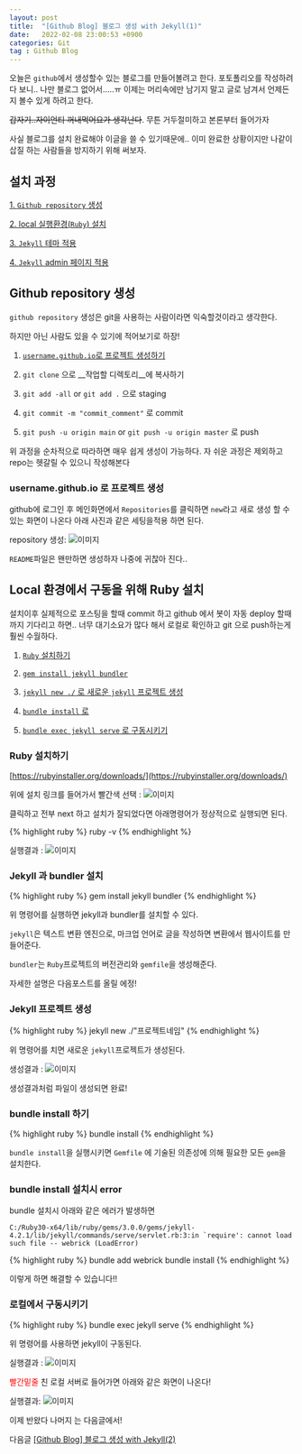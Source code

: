 ```yaml
---
layout: post
title:  "[Github Blog] 블로그 생성 with Jekyll(1)"
date:   2022-02-08 23:00:53 +0900
categories: Git
tag : Github Blog
---
```

오늘은 `github`에서 생성할수 있는 블로그를 만들어볼려고 한다.
포토폴리오를 작성하려다 보니.. 나만 블로그 없어서.....ㅠ
이제는 머리속에만 남기지 말고 글로 남겨서 언제든지 볼수 있게 하려고 한다.


~~갑자기..자이언티 꺼내먹어요가 생각난다~~. 무튼 거두절미하고 본론부터 들어가자


사실 블로그를 설치 완료해야 이글을 쓸 수 있기때문에.. 이미 완료한 상황이지만
나같이 삽질 하는 사람들을 방지하기 위해 써보자.



## 설치 과정


[1. `Github repository` 생성](#github-repository-생성)

[2. local 실행환경(`Ruby`) 설치](#local-환경에서-구동을-위해-Ruby-설치)

[3. `Jekyll` 테마 적용](#Jekyll-theme)

[4. `Jekyll` admin 페이지 적용](#Jekyll-amdin)  



## Github repository 생성

`github repository` 생성은 git을 사용하는 사람이라면 익숙할것이라고 생각한다.


하지만 아닌 사람도 있을 수 있기에 적어보기로 하장!


  1) [`username.github.io`로 프로젝트 생성하기](#username.github.io-로-프로젝트-생성)


  2) `git clone` 으로 __작업할 디렉토리__에 복사하기


  3) `git add -all` or `git add .` 으로 staging


  4) `git commit -m "commit_comment"` 로 commit


  5) `git push -u origin main` or `git push -u origin master` 로 push


위 과정을 순차적으로 따라하면 매우 쉽게 생성이 가능하다. 자 쉬운 과정은 제외하고 
repo는 헷갈릴 수 있으니 작성해본다



### username.github.io 로 프로젝트 생성


github에 로그인 후 메인화면에서 `Repositories`를 클릭하면 `new`라고 새로 생성 할 수 있는 화면이 나온다 아래 사진과 같은 세팅을적용 하면 된다.


repository 생성:
![이미지](/assets/images/Inked_create_repository.jpg)


`README`파일은 왠만하면 생성하자 나중에 귀찮아 진다..


## Local 환경에서 구동을 위해 Ruby 설치


설치이후 실제적으로 포스팅을 할때 commit 하고  github 에서 봇이 자동 deploy 할때까지 기다리고 하면.. 너무 대기소요가 많다 해서 로컬로 확인하고 git 으로 push하는게 훨씬 수월하다.


  1) [`Ruby` 설치하기](#ruby-설치하기) 


  2) [`gem install jekyll bundler`](#jekyll-과-bundler-설치)


  3) [`jekyll new ./` 로 새로운 `jekyll` 프로젝트 생성](#jekyll-프로젝트-생성)


  4) [`bundle install` 로](#bundle-install-하기)


  5) [`bundle exec jekyll serve` 로 구동시키기](#로컬에서-구동시키기)


### Ruby 설치하기


[https://rubyinstaller.org/downloads/](https://rubyinstaller.org/downloads/)


위에 설치 링크를 들어가서 빨간색 선택 :
![이미지](/assets/images/install_ruby_for_window.jpg)


클릭하고 전부 next 하고 설치가 잘되었다면
아래명령어가 정상적으로 실행되면 된다.

{% highlight ruby %}
ruby -v
{% endhighlight %}


실행결과 :
![이미지](/assets/images/ruby_version_check.PNG)


### Jekyll 과 bundler 설치

{% highlight ruby %}
gem install jekyll bundler
{% endhighlight %}


위 명령어를 실행하면 jekyll과 bundler를 설치할 수 있다.


`jekyll`은 텍스트 변환 엔진으로, 마크업 언어로 글을 작성하면 변환에서 웹사이트를 만들어준다.


`bundler`는 `Ruby`프로젝트의 버전관리와 `gemfile`을 생성해준다.


자세한 설명은 다음포스트를 올릴 에정!


### Jekyll 프로젝트 생성

{% highlight ruby %}
jekyll new ./"프로젝트네임"
{% endhighlight %}

위 명령어를 치면 새로운 `jekyll`프로젝트가 생성된다.

생성결과 :
![이미지](/assets/images/newjekyll.PNG)

생성결과처럼 파일이 생성되면 완료!


### bundle install 하기

{% highlight ruby %}
bundle install
{% endhighlight %}

`bundle install`을 실행시키면 `Gemfile` 에 기술된
의존성에 의해 필요한 모든 `gem`을 설치한다.

### <span stlye="color:red;">bundle install 설치시 error</span>

bundle 설치시 아래와 같은 에러가 발생하면 


    C:/Ruby30-x64/lib/ruby/gems/3.0.0/gems/jekyll-4.2.1/lib/jekyll/commands/serve/servlet.rb:3:in `require': cannot load such file -- webrick (LoadError)


{% highlight ruby %}
bundle add webrick 
bundle install
{% endhighlight %}

이렇게 하면 해결할 수 있습니다!!     


### 로컬에서 구동시키기


{% highlight ruby %}
bundle exec jekyll serve 
{% endhighlight %}


위 명령어를 사용하면 jekyll이 구동된다.

실행결과 :
![이미지](/assets/images/jekyll_serve.PNG)


<span style="color:red;">빨간밑줄</span> 친 로컬 서버로 들어가면 아래와 같은 화면이 나온다!

실행결과:
![이미지](/assets/images/jekyll_serve_complete.JPG)


이제 반왔다 나머지 는 다음글에서!

다음글
[[Github Blog] 블로그 생성 with Jekyll(2)]()
